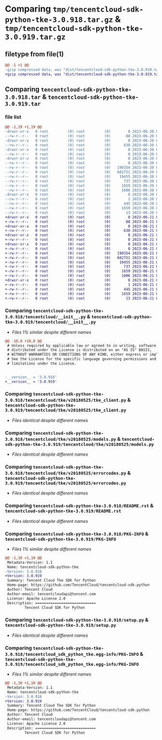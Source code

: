 # Comparing `tmp/tencentcloud-sdk-python-tke-3.0.918.tar.gz` & `tmp/tencentcloud-sdk-python-tke-3.0.919.tar.gz`

## filetype from file(1)

```diff
@@ -1 +1 @@
-gzip compressed data, was "dist/tencentcloud-sdk-python-tke-3.0.918.tar", last modified: Tue Jun 20 02:50:55 2023, max compression
+gzip compressed data, was "dist/tencentcloud-sdk-python-tke-3.0.919.tar", last modified: Wed Jun 21 00:39:06 2023, max compression
```

## Comparing `tencentcloud-sdk-python-tke-3.0.918.tar` & `tencentcloud-sdk-python-tke-3.0.919.tar`

### file list

```diff
@@ -1,19 +1,19 @@
-drwxr-xr-x   0 root         (0) root         (0)        0 2023-06-20 02:50:55.000000 tencentcloud-sdk-python-tke-3.0.918/
--rw-r--r--   0 root         (0) root         (0)       88 2023-06-20 02:50:55.000000 tencentcloud-sdk-python-tke-3.0.918/setup.cfg
-drwxr-xr-x   0 root         (0) root         (0)        0 2023-06-20 02:50:55.000000 tencentcloud-sdk-python-tke-3.0.918/tencentcloud/
--rw-r--r--   0 root         (0) root         (0)      630 2023-06-20 02:50:55.000000 tencentcloud-sdk-python-tke-3.0.918/tencentcloud/__init__.py
-drwxr-xr-x   0 root         (0) root         (0)        0 2023-06-20 02:50:55.000000 tencentcloud-sdk-python-tke-3.0.918/tencentcloud/tke/
--rw-r--r--   0 root         (0) root         (0)        0 2023-06-20 02:50:55.000000 tencentcloud-sdk-python-tke-3.0.918/tencentcloud/tke/__init__.py
-drwxr-xr-x   0 root         (0) root         (0)        0 2023-06-20 02:50:55.000000 tencentcloud-sdk-python-tke-3.0.918/tencentcloud/tke/v20180525/
--rw-r--r--   0 root         (0) root         (0)        0 2023-06-20 02:50:55.000000 tencentcloud-sdk-python-tke-3.0.918/tencentcloud/tke/v20180525/__init__.py
--rw-r--r--   0 root         (0) root         (0)   190354 2023-06-20 02:50:55.000000 tencentcloud-sdk-python-tke-3.0.918/tencentcloud/tke/v20180525/tke_client.py
--rw-r--r--   0 root         (0) root         (0)   682751 2023-06-20 02:50:55.000000 tencentcloud-sdk-python-tke-3.0.918/tencentcloud/tke/v20180525/models.py
--rw-r--r--   0 root         (0) root         (0)    19455 2023-06-20 02:50:55.000000 tencentcloud-sdk-python-tke-3.0.918/tencentcloud/tke/v20180525/errorcodes.py
--rw-r--r--   0 root         (0) root         (0)      737 2023-06-20 02:50:55.000000 tencentcloud-sdk-python-tke-3.0.918/README.rst
--rw-r--r--   0 root         (0) root         (0)     1659 2023-06-20 02:50:55.000000 tencentcloud-sdk-python-tke-3.0.918/PKG-INFO
--rw-r--r--   0 root         (0) root         (0)     1006 2023-06-20 02:50:55.000000 tencentcloud-sdk-python-tke-3.0.918/setup.py
-drwxr-xr-x   0 root         (0) root         (0)        0 2023-06-20 02:50:55.000000 tencentcloud-sdk-python-tke-3.0.918/tencentcloud_sdk_python_tke.egg-info/
--rw-r--r--   0 root         (0) root         (0)        1 2023-06-20 02:50:55.000000 tencentcloud-sdk-python-tke-3.0.918/tencentcloud_sdk_python_tke.egg-info/dependency_links.txt
--rw-r--r--   0 root         (0) root         (0)      445 2023-06-20 02:50:55.000000 tencentcloud-sdk-python-tke-3.0.918/tencentcloud_sdk_python_tke.egg-info/SOURCES.txt
--rw-r--r--   0 root         (0) root         (0)     1659 2023-06-20 02:50:55.000000 tencentcloud-sdk-python-tke-3.0.918/tencentcloud_sdk_python_tke.egg-info/PKG-INFO
--rw-r--r--   0 root         (0) root         (0)       13 2023-06-20 02:50:55.000000 tencentcloud-sdk-python-tke-3.0.918/tencentcloud_sdk_python_tke.egg-info/top_level.txt
+drwxr-xr-x   0 root         (0) root         (0)        0 2023-06-21 00:39:06.000000 tencentcloud-sdk-python-tke-3.0.919/
+-rw-r--r--   0 root         (0) root         (0)       88 2023-06-21 00:39:06.000000 tencentcloud-sdk-python-tke-3.0.919/setup.cfg
+drwxr-xr-x   0 root         (0) root         (0)        0 2023-06-21 00:39:06.000000 tencentcloud-sdk-python-tke-3.0.919/tencentcloud/
+-rw-r--r--   0 root         (0) root         (0)      630 2023-06-21 00:39:06.000000 tencentcloud-sdk-python-tke-3.0.919/tencentcloud/__init__.py
+drwxr-xr-x   0 root         (0) root         (0)        0 2023-06-21 00:39:06.000000 tencentcloud-sdk-python-tke-3.0.919/tencentcloud/tke/
+-rw-r--r--   0 root         (0) root         (0)        0 2023-06-21 00:39:06.000000 tencentcloud-sdk-python-tke-3.0.919/tencentcloud/tke/__init__.py
+drwxr-xr-x   0 root         (0) root         (0)        0 2023-06-21 00:39:06.000000 tencentcloud-sdk-python-tke-3.0.919/tencentcloud/tke/v20180525/
+-rw-r--r--   0 root         (0) root         (0)        0 2023-06-21 00:39:06.000000 tencentcloud-sdk-python-tke-3.0.919/tencentcloud/tke/v20180525/__init__.py
+-rw-r--r--   0 root         (0) root         (0)   190354 2023-06-21 00:39:06.000000 tencentcloud-sdk-python-tke-3.0.919/tencentcloud/tke/v20180525/tke_client.py
+-rw-r--r--   0 root         (0) root         (0)   682751 2023-06-21 00:39:06.000000 tencentcloud-sdk-python-tke-3.0.919/tencentcloud/tke/v20180525/models.py
+-rw-r--r--   0 root         (0) root         (0)    19455 2023-06-21 00:39:06.000000 tencentcloud-sdk-python-tke-3.0.919/tencentcloud/tke/v20180525/errorcodes.py
+-rw-r--r--   0 root         (0) root         (0)      737 2023-06-21 00:39:06.000000 tencentcloud-sdk-python-tke-3.0.919/README.rst
+-rw-r--r--   0 root         (0) root         (0)     1659 2023-06-21 00:39:06.000000 tencentcloud-sdk-python-tke-3.0.919/PKG-INFO
+-rw-r--r--   0 root         (0) root         (0)     1006 2023-06-21 00:39:06.000000 tencentcloud-sdk-python-tke-3.0.919/setup.py
+drwxr-xr-x   0 root         (0) root         (0)        0 2023-06-21 00:39:06.000000 tencentcloud-sdk-python-tke-3.0.919/tencentcloud_sdk_python_tke.egg-info/
+-rw-r--r--   0 root         (0) root         (0)        1 2023-06-21 00:39:06.000000 tencentcloud-sdk-python-tke-3.0.919/tencentcloud_sdk_python_tke.egg-info/dependency_links.txt
+-rw-r--r--   0 root         (0) root         (0)      445 2023-06-21 00:39:06.000000 tencentcloud-sdk-python-tke-3.0.919/tencentcloud_sdk_python_tke.egg-info/SOURCES.txt
+-rw-r--r--   0 root         (0) root         (0)     1659 2023-06-21 00:39:06.000000 tencentcloud-sdk-python-tke-3.0.919/tencentcloud_sdk_python_tke.egg-info/PKG-INFO
+-rw-r--r--   0 root         (0) root         (0)       13 2023-06-21 00:39:06.000000 tencentcloud-sdk-python-tke-3.0.919/tencentcloud_sdk_python_tke.egg-info/top_level.txt
```

### Comparing `tencentcloud-sdk-python-tke-3.0.918/tencentcloud/__init__.py` & `tencentcloud-sdk-python-tke-3.0.919/tencentcloud/__init__.py`

 * *Files 1% similar despite different names*

```diff
@@ -10,8 +10,8 @@
 # Unless required by applicable law or agreed to in writing, software
 # distributed under the License is distributed on an "AS IS" BASIS,
 # WITHOUT WARRANTIES OR CONDITIONS OF ANY KIND, either express or implied.
 # See the License for the specific language governing permissions and
 # limitations under the License.
 
 
-__version__ = '3.0.918'
+__version__ = '3.0.919'
```

### Comparing `tencentcloud-sdk-python-tke-3.0.918/tencentcloud/tke/v20180525/tke_client.py` & `tencentcloud-sdk-python-tke-3.0.919/tencentcloud/tke/v20180525/tke_client.py`

 * *Files identical despite different names*

### Comparing `tencentcloud-sdk-python-tke-3.0.918/tencentcloud/tke/v20180525/models.py` & `tencentcloud-sdk-python-tke-3.0.919/tencentcloud/tke/v20180525/models.py`

 * *Files identical despite different names*

### Comparing `tencentcloud-sdk-python-tke-3.0.918/tencentcloud/tke/v20180525/errorcodes.py` & `tencentcloud-sdk-python-tke-3.0.919/tencentcloud/tke/v20180525/errorcodes.py`

 * *Files identical despite different names*

### Comparing `tencentcloud-sdk-python-tke-3.0.918/README.rst` & `tencentcloud-sdk-python-tke-3.0.919/README.rst`

 * *Files identical despite different names*

### Comparing `tencentcloud-sdk-python-tke-3.0.918/PKG-INFO` & `tencentcloud-sdk-python-tke-3.0.919/PKG-INFO`

 * *Files 1% similar despite different names*

```diff
@@ -1,10 +1,10 @@
 Metadata-Version: 1.1
 Name: tencentcloud-sdk-python-tke
-Version: 3.0.918
+Version: 3.0.919
 Summary: Tencent Cloud Tke SDK for Python
 Home-page: https://github.com/TencentCloud/tencentcloud-sdk-python
 Author: Tencent Cloud
 Author-email: tencentcloudapi@tencent.com
 License: Apache License 2.0
 Description: ============================
         Tencent Cloud SDK for Python
```

### Comparing `tencentcloud-sdk-python-tke-3.0.918/setup.py` & `tencentcloud-sdk-python-tke-3.0.919/setup.py`

 * *Files identical despite different names*

### Comparing `tencentcloud-sdk-python-tke-3.0.918/tencentcloud_sdk_python_tke.egg-info/PKG-INFO` & `tencentcloud-sdk-python-tke-3.0.919/tencentcloud_sdk_python_tke.egg-info/PKG-INFO`

 * *Files 1% similar despite different names*

```diff
@@ -1,10 +1,10 @@
 Metadata-Version: 1.1
 Name: tencentcloud-sdk-python-tke
-Version: 3.0.918
+Version: 3.0.919
 Summary: Tencent Cloud Tke SDK for Python
 Home-page: https://github.com/TencentCloud/tencentcloud-sdk-python
 Author: Tencent Cloud
 Author-email: tencentcloudapi@tencent.com
 License: Apache License 2.0
 Description: ============================
         Tencent Cloud SDK for Python
```


